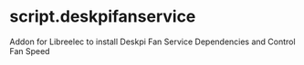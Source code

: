 # script.deskpifanservice
Addon for Libreelec to install Deskpi Fan Service Dependencies and Control Fan Speed
